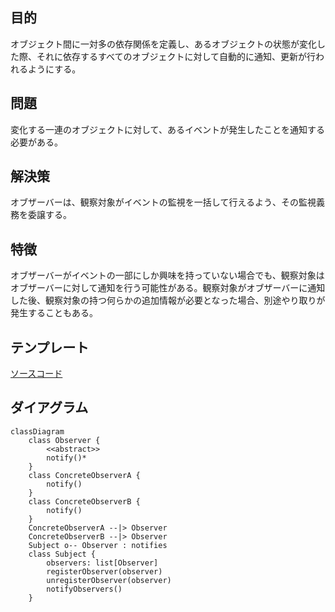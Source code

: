 ## 目的
オブジェクト間に一対多の依存関係を定義し、あるオブジェクトの状態が変化した際、それに依存するすべてのオブジェクトに対して自動的に通知、更新が行われるようにする。

## 問題
変化する一連のオブジェクトに対して、あるイベントが発生したことを通知する必要がある。

## 解決策
オブザーバーは、観察対象がイベントの監視を一括して行えるよう、その監視義務を委譲する。

## 特徴
オブザーバーがイベントの一部にしか興味を持っていない場合でも、観察対象はオブザーバーに対して通知を行う可能性がある。観察対象がオブザーバーに通知した後、観察対象の持つ何らかの追加情報が必要となった場合、別途やり取りが発生することもある。

## テンプレート
[ソースコード](https://github.com/hirotoshimizu/design-patterns/blob/main/Observer/observer.py)

## ダイアグラム
```mermaid
classDiagram
    class Observer {
        <<abstract>>
        notify()*
    }
    class ConcreteObserverA {
        notify()
    }
    class ConcreteObserverB {
        notify()
    }
    ConcreteObserverA --|> Observer
    ConcreteObserverB --|> Observer
    Subject o-- Observer : notifies
    class Subject {
        observers: list[Observer]
        registerObserver(observer)
        unregisterObserver(observer)
        notifyObservers()
    }
```
